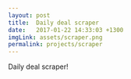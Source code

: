 ```yaml
---
layout: post
title:  Daily deal scraper
date:   2017-01-22 14:33:03 +1300
imgLink: assets/scraper.png
permalink: projects/scraper
---
```

Daily deal scraper!